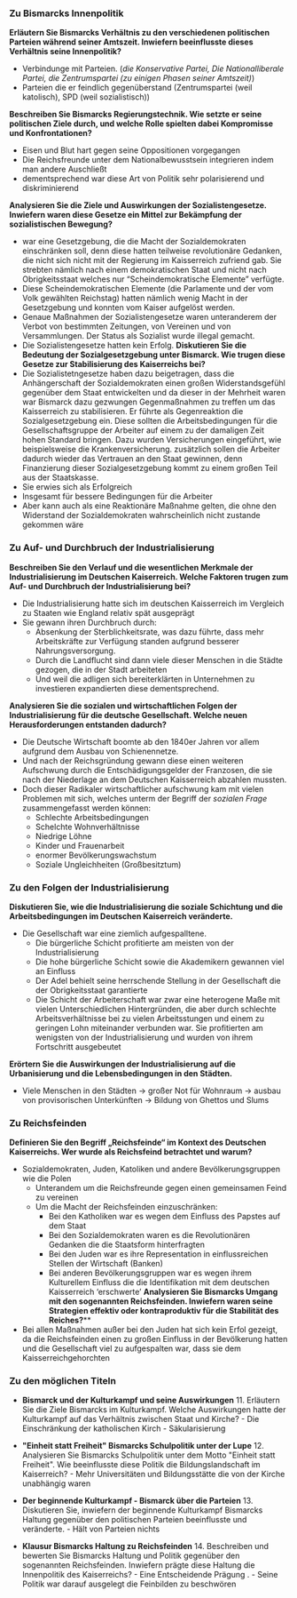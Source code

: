 
### Zu Bismarcks Innenpolitik
**Erläutern Sie Bismarcks Verhältnis zu den verschiedenen politischen Parteien während seiner Amtszeit. Inwiefern beeinflusste dieses Verhältnis seine Innenpolitik?**
   - Verbindunge mit Parteien. (*die Konservative Partei, Die Nationalliberale Partei, die Zentrumspartei (zu einigen Phasen seiner Amtszeit)*)
   - Parteien die er feindlich gegenüberstand (Zentrumspartei (weil katolisch), SPD (weil sozialistisch))

**Beschreiben Sie Bismarcks Regierungstechnik. Wie setzte er seine politischen Ziele durch, und welche Rolle spielten dabei Kompromisse und Konfrontationen?**
   - Eisen und Blut hart gegen seine Oppositionen vorgegangen
   - Die Reichsfreunde unter dem Nationalbewusstsein integrieren indem man andere Auschließt
   - dementsprechend war diese Art von Politik sehr polarisierend und diskriminierend 

**Analysieren Sie die Ziele und Auswirkungen der Sozialistengesetze. Inwiefern waren diese Gesetze ein Mittel zur Bekämpfung der sozialistischen Bewegung?**
   - war eine Gesetzgebung, die die Macht der Sozialdemokraten einschränken soll, denn diese hatten teilweise revolutionäre Gedanken, die nicht sich nicht mit der Regierung im Kaisserreich zufriend gab. Sie strebten nämlich nach einem demokratischen Staat und nicht nach Obrigkeitsstaat welches nur “Scheindemokratische Elemente” verfügte. 
   - Diese Scheindemokratischen Elemente (die Parlamente und der vom Volk gewählten Reichstag) hatten nämlich wenig Macht in der Gesetzgebung und konnten vom Kaiser aufgelöst werden.
   - Genaue Maßnahmen der Sozialistengesetze waren unteranderem der Verbot von bestimmten Zeitungen, von Vereinen und von Versammlungen. Der Status als Sozialist wurde illegal gemacht. 
   - Die Sozialistengesetze hatten kein Erfolg. 
**Diskutieren Sie die Bedeutung der Sozialgesetzgebung unter Bismarck. Wie trugen diese Gesetze zur Stabilisierung des Kaiserreichs bei?**
- Die Sozialistetngesetze haben dazu beigetragen, dass die Anhängerschaft der Sozialdemokraten einen großen Widerstandsgefühl gegenüber dem Staat entwickelten und da dieser in der Mehrheit waren war Bismarck dazu gezwungen Gegenmaßnahmen zu treffen um das Kaisserreich zu stabilisieren. Er führte als Gegenreaktion die Sozialgesetzgebung ein. Diese sollten die Arbeitsbedingungen für die Gesellschaftsgruppe der Arbeiter auf einem zu der damaligen Zeit hohen Standard bringen. Dazu wurden Versicherungen eingeführt, wie beispielsweise die Krankenversicherung. zusätzlich sollen die Arbeiter dadurch wieder das Vertrauen an den Staat gewinnen, denn Finanzierung dieser Sozialgesetzgebung kommt zu einem großen Teil aus der Staatskasse. 
- Sie erwies sich als Erfolgreich
- Insgesamt für bessere Bedingungen für die Arbeiter 
- Aber kann auch als eine Reaktionäre Maßnahme gelten, die ohne den Widerstand der Sozialdemokraten wahrscheinlich nicht zustande gekommen wäre

### Zu Auf- und Durchbruch der Industrialisierung
**Beschreiben Sie den Verlauf und die wesentlichen Merkmale der Industrialisierung im Deutschen Kaiserreich. Welche Faktoren trugen zum Auf- und Durchbruch der Industrialisierung bei?**
- Die Industrialisierung hatte sich im deutschen Kaisserreich im Vergleich zu Staaten wie England relativ spät ausgeprägt
- Sie gewann ihren Durchbruch durch: 
	- Absenkung der Sterblichkeitsrate, was dazu führte, dass mehr Arbeitskräfte zur Verfügung standen aufgrund besserer Nahrungsversorgung. 
	- Durch die Landflucht sind dann viele dieser Menschen in die Städte gezogen, die in der Stadt arbeiteten 
	- Und weil die adligen sich bereiterklärten in Unternehmen zu investieren expandierten diese dementsprechend. 

**Analysieren Sie die sozialen und wirtschaftlichen Folgen der Industrialisierung für die deutsche Gesellschaft. Welche neuen Herausforderungen entstanden dadurch?**
- Die Deutsche Wirtschaft boomte ab den 1840er Jahren vor allem aufgrund dem Ausbau von Schienennetze. 
- Und nach der Reichsgründung gewann diese einen weiteren Aufschwung durch die Entschädigungsgelder der Franzosen, die sie nach der Niederlage an dem Deutschen Kaisserreich abzahlen mussten.
- Doch dieser Radikaler wirtschaftlicher aufschwung kam mit vielen Problemen mit sich, welches unterm der Begriff der *sozialen Frage* zusammengefasst werden können: 
	- Schlechte Arbeitsbedingungen 
	- Schelchte Wohnverhältnisse 
	- Niedrige Löhne 
	- Kinder und Frauenarbeit 
	- enormer Bevölkerungswachstum 
	- Soziale Ungleichheiten (Großbesitztum)

### Zu den Folgen der Industrialisierung
**Diskutieren Sie, wie die Industrialisierung die soziale Schichtung und die Arbeitsbedingungen im Deutschen Kaiserreich veränderte.**
- Die Gesellschaft war eine ziemlich aufgespalltene. 
	- Die bürgerliche Schicht profitierte am meisten von der Industrialisierung
	- Die hohe bürgerliche Schicht sowie die Akademikern gewannen viel an Einfluss 
	- Der Adel behielt seine herrschende Stellung in der Gesellschaft die der Obrigkeitsstaat garantierte 
	- Die Schicht der Arbeiterschaft war zwar eine heterogene Maße mit vielen Unterschiedlichen Hintergründen, die aber durch schlechte Arbeitsverhältnisse bei zu vielen Arbeitsstungen und einem zu geringen Lohn miteinander verbunden war. Sie profitierten am wenigsten von der Industrialisierung und wurden von ihrem Fortschritt ausgebeutet 

**Erörtern Sie die Auswirkungen der Industrialisierung auf die Urbanisierung und die Lebensbedingungen in den Städten.**
- Viele Menschen in den Städten → großer Not für Wohnraum → ausbau von provisorischen Unterkünften → Bildung von Ghettos und Slums 

### Zu Reichsfeinden
**Definieren Sie den Begriff „Reichsfeinde“ im Kontext des Deutschen Kaiserreichs. Wer wurde als Reichsfeind betrachtet und warum?**
- Sozialdemokraten, Juden, Katoliken und andere Bevölkerungsgruppen wie die Polen
	- Unterandem um die Reichsfreunde gegen einen gemeinsamen Feind zu vereinen 
	-  Um die Macht der Reichsfeinden einzuschränken: 
		- Bei den Katholiken war es wegen dem Einfluss des Papstes auf dem Staat 
		- Bei den Sozialdemokraten waren es die Revolutionären Gedanken die die Staatsform hinterfragten 
		- Bei den Juden war es ihre Representation in einflussreichen Stellen der Wirtschaft (Banken)
		- Bei anderen Bevölkerungsgruppen war es wegen ihrem Kulturellem Einfluss die die Identifikation mit dem deutschen Kaisserreich ‘erschwerte’ 
**Analysieren Sie Bismarcks Umgang mit den sogenannten Reichsfeinden. Inwiefern waren seine Strategien effektiv oder kontraproduktiv für die Stabilität des Reiches?****
- Bei allen Maßnahmen außer bei den Juden hat sich kein Erfol gezeigt, da die Reichsfeinden einen zu großen Einfluss in der Bevölkerung hatten und die Gesellschaft viel zu aufgespalten war, dass sie dem Kaisserreichgehorchten 
### Zu den möglichen Titeln
- **Bismarck und der Kulturkampf und seine Auswirkungen**
    11. Erläutern Sie die Ziele Bismarcks im Kulturkampf. Welche Auswirkungen hatte der Kulturkampf auf das Verhältnis zwischen Staat und Kirche?
         - Die Einschränkung der katholischen Kirch 
        - Säkularisierung
    
- **"Einheit statt Freiheit" Bismarcks Schulpolitik unter der Lupe**
    12. Analysieren Sie Bismarcks Schulpolitik unter dem Motto "Einheit statt Freiheit". Wie beeinflusste diese Politik die Bildungslandschaft im Kaiserreich?
        - Mehr Universitäten und Bildungsstätte die von der Kirche unabhängig waren
    
- **Der beginnende Kulturkampf - Bismarck über die Parteien**
    13. Diskutieren Sie, inwiefern der beginnende Kulturkampf Bismarcks Haltung gegenüber den politischen Parteien beeinflusste und veränderte.
        - Hält von Parteien nichts 
    
- **Klausur Bismarcks Haltung zu Reichsfeinden**
    14. Beschreiben und bewerten Sie Bismarcks Haltung und Politik gegenüber den sogenannten Reichsfeinden. Inwiefern prägte diese Haltung die Innenpolitik des Kaiserreichs?
        - Eine Entscheidende Prägung .
        -  Seine Politik war darauf ausgelegt die Feinbilden zu beschwören

